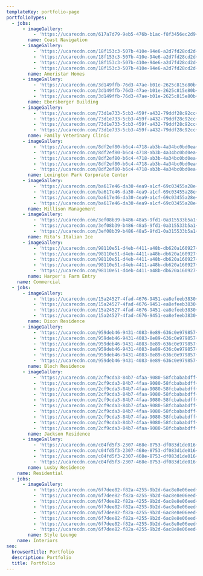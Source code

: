 ```yaml
---
templateKey: portfolio-page
portfolioTypes:
  - jobs:
      - imageGallery:
          - 'https://ucarecdn.com/617a7d79-9eb5-476b-b1ac-f8f3456ec2d9~1/nth/0/'
        name: Coast Navigation
      - imageGallery:
          - 'https://ucarecdn.com/18f153c3-507b-410e-94e6-a2d7fd28cd2d~4/nth/0/'
          - 'https://ucarecdn.com/18f153c3-507b-410e-94e6-a2d7fd28cd2d~4/nth/1/'
          - 'https://ucarecdn.com/18f153c3-507b-410e-94e6-a2d7fd28cd2d~4/nth/2/'
          - 'https://ucarecdn.com/18f153c3-507b-410e-94e6-a2d7fd28cd2d~4/nth/3/'
        name: Ameristar Homes
      - imageGallery:
          - 'https://ucarecdn.com/3d149ffb-76d3-47ae-b01e-2625c815e80b~3/nth/0/'
          - 'https://ucarecdn.com/3d149ffb-76d3-47ae-b01e-2625c815e80b~3/nth/1/'
          - 'https://ucarecdn.com/3d149ffb-76d3-47ae-b01e-2625c815e80b~3/nth/2/'
        name: Ebersberger Building
      - imageGallery:
          - 'https://ucarecdn.com/73d1e733-5cb3-459f-a432-79ddf28c92cc~4/nth/0/'
          - 'https://ucarecdn.com/73d1e733-5cb3-459f-a432-79ddf28c92cc~4/nth/1/'
          - 'https://ucarecdn.com/73d1e733-5cb3-459f-a432-79ddf28c92cc~4/nth/2/'
          - 'https://ucarecdn.com/73d1e733-5cb3-459f-a432-79ddf28c92cc~4/nth/3/'
        name: Family Veterinary Clinic
      - imageGallery:
          - 'https://ucarecdn.com/8df2ef80-b6c4-4718-ab3b-4a34bc0bd0ea~5/nth/0/'
          - 'https://ucarecdn.com/8df2ef80-b6c4-4718-ab3b-4a34bc0bd0ea~5/nth/1/'
          - 'https://ucarecdn.com/8df2ef80-b6c4-4718-ab3b-4a34bc0bd0ea~5/nth/2/'
          - 'https://ucarecdn.com/8df2ef80-b6c4-4718-ab3b-4a34bc0bd0ea~5/nth/3/'
          - 'https://ucarecdn.com/8df2ef80-b6c4-4718-ab3b-4a34bc0bd0ea~5/nth/4/'
        name: Lexington Park Corporate Center
      - imageGallery:
          - 'https://ucarecdn.com/ba617e46-da30-4ea9-a1cf-69c03455a28e~4/nth/0/'
          - 'https://ucarecdn.com/ba617e46-da30-4ea9-a1cf-69c03455a28e~4/nth/1/'
          - 'https://ucarecdn.com/ba617e46-da30-4ea9-a1cf-69c03455a28e~4/nth/2/'
          - 'https://ucarecdn.com/ba617e46-da30-4ea9-a1cf-69c03455a28e~4/nth/3/'
        name: Millison Management
      - imageGallery:
          - 'https://ucarecdn.com/3ef08b39-b486-48a5-9fd1-0a315533b5a1~3/nth/0/'
          - 'https://ucarecdn.com/3ef08b39-b486-48a5-9fd1-0a315533b5a1~3/nth/1/'
          - 'https://ucarecdn.com/3ef08b39-b486-48a5-9fd1-0a315533b5a1~3/nth/2/'
        name: Rita's Italian Ice
      - imageGallery:
          - 'https://ucarecdn.com/98110e51-d4eb-4411-a48b-db620a160927~5/nth/0/'
          - 'https://ucarecdn.com/98110e51-d4eb-4411-a48b-db620a160927~5/nth/1/'
          - 'https://ucarecdn.com/98110e51-d4eb-4411-a48b-db620a160927~5/nth/2/'
          - 'https://ucarecdn.com/98110e51-d4eb-4411-a48b-db620a160927~5/nth/3/'
          - 'https://ucarecdn.com/98110e51-d4eb-4411-a48b-db620a160927~5/nth/4/'
        name: Harper's Farm Entry
    name: Commercial
  - jobs:
      - imageGallery:
          - 'https://ucarecdn.com/15a24527-4fad-4676-9451-ea8efeeb3830~4/nth/0/'
          - 'https://ucarecdn.com/15a24527-4fad-4676-9451-ea8efeeb3830~4/nth/1/'
          - 'https://ucarecdn.com/15a24527-4fad-4676-9451-ea8efeeb3830~4/nth/2/'
          - 'https://ucarecdn.com/15a24527-4fad-4676-9451-ea8efeeb3830~4/nth/3/'
        name: Dixon Residence
      - imageGallery:
          - 'https://ucarecdn.com/959deb46-9431-4083-8e89-636c0e979857~6/nth/0/'
          - 'https://ucarecdn.com/959deb46-9431-4083-8e89-636c0e979857~6/nth/1/'
          - 'https://ucarecdn.com/959deb46-9431-4083-8e89-636c0e979857~6/nth/2/'
          - 'https://ucarecdn.com/959deb46-9431-4083-8e89-636c0e979857~6/nth/3/'
          - 'https://ucarecdn.com/959deb46-9431-4083-8e89-636c0e979857~6/nth/4/'
          - 'https://ucarecdn.com/959deb46-9431-4083-8e89-636c0e979857~6/nth/5/'
        name: Bloch Residence
      - imageGallery:
          - 'https://ucarecdn.com/2cf9cda3-84b7-4faa-9080-58fcbababdff~10/nth/0/'
          - 'https://ucarecdn.com/2cf9cda3-84b7-4faa-9080-58fcbababdff~10/nth/1/'
          - 'https://ucarecdn.com/2cf9cda3-84b7-4faa-9080-58fcbababdff~10/nth/2/'
          - 'https://ucarecdn.com/2cf9cda3-84b7-4faa-9080-58fcbababdff~10/nth/3/'
          - 'https://ucarecdn.com/2cf9cda3-84b7-4faa-9080-58fcbababdff~10/nth/4/'
          - 'https://ucarecdn.com/2cf9cda3-84b7-4faa-9080-58fcbababdff~10/nth/5/'
          - 'https://ucarecdn.com/2cf9cda3-84b7-4faa-9080-58fcbababdff~10/nth/6/'
          - 'https://ucarecdn.com/2cf9cda3-84b7-4faa-9080-58fcbababdff~10/nth/7/'
          - 'https://ucarecdn.com/2cf9cda3-84b7-4faa-9080-58fcbababdff~10/nth/8/'
          - 'https://ucarecdn.com/2cf9cda3-84b7-4faa-9080-58fcbababdff~10/nth/9/'
        name: Jackson Residence
      - imageGallery:
          - 'https://ucarecdn.com/c04fd5f3-2307-468e-8753-df083d1de016~4/nth/0/'
          - 'https://ucarecdn.com/c04fd5f3-2307-468e-8753-df083d1de016~4/nth/1/'
          - 'https://ucarecdn.com/c04fd5f3-2307-468e-8753-df083d1de016~4/nth/2/'
          - 'https://ucarecdn.com/c04fd5f3-2307-468e-8753-df083d1de016~4/nth/3/'
        name: Lusby Residence
    name: Residential
  - jobs:
      - imageGallery:
          - 'https://ucarecdn.com/6f7dee82-f82a-4255-9b2d-6ac8e8e06eed~8/nth/0/'
          - 'https://ucarecdn.com/6f7dee82-f82a-4255-9b2d-6ac8e8e06eed~8/nth/1/'
          - 'https://ucarecdn.com/6f7dee82-f82a-4255-9b2d-6ac8e8e06eed~8/nth/2/'
          - 'https://ucarecdn.com/6f7dee82-f82a-4255-9b2d-6ac8e8e06eed~8/nth/3/'
          - 'https://ucarecdn.com/6f7dee82-f82a-4255-9b2d-6ac8e8e06eed~8/nth/4/'
          - 'https://ucarecdn.com/6f7dee82-f82a-4255-9b2d-6ac8e8e06eed~8/nth/5/'
          - 'https://ucarecdn.com/6f7dee82-f82a-4255-9b2d-6ac8e8e06eed~8/nth/6/'
          - 'https://ucarecdn.com/6f7dee82-f82a-4255-9b2d-6ac8e8e06eed~8/nth/7/'
        name: Style Lounge
    name: Interiors
seo:
  browserTitle: Portfolio
  description: Portfolio
  title: Portfolio
---
```


